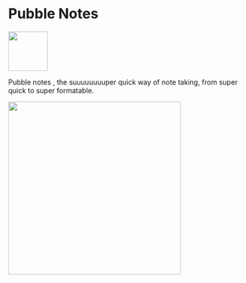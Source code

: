 # Pubble Notes
<img src="https://user-images.githubusercontent.com/59350776/141062360-4645b8ef-ad23-4d40-95bb-5af50d85c528.png" width="80">


Pubble notes , the suuuuuuuuper quick way of note taking, from super quick to super formatable.


<img src="https://user-images.githubusercontent.com/59350776/141678560-87a180ef-5bbc-4c9b-a89f-0108877f49cf.png" width="350">
